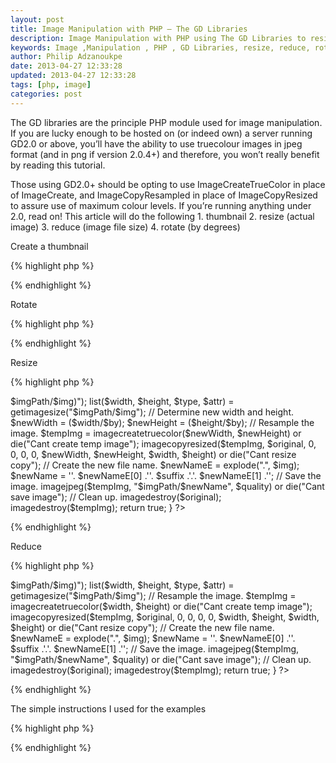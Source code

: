 ```yaml
---
layout: post
title: Image Manipulation with PHP – The GD Libraries
description: Image Manipulation with PHP using The GD Libraries to resize, reduce, rotate,create thumbnails from an image
keywords: Image ,Manipulation , PHP , GD Libraries, resize, reduce, rotate,create thumbnails, from an image
author: Philip Adzanoukpe
date: 2013-04-27 12:33:28
updated: 2013-04-27 12:33:28
tags: [php, image]
categories: post
---
```


The GD libraries are the principle PHP module used for image manipulation. If you are lucky enough to be hosted on (or indeed own) a server running GD2.0 or above, you’ll have the ability to use truecolour images in jpeg format (and in png if version 2.0.4+) and therefore, you won’t really benefit by reading this tutorial.

Those using GD2.0+ should be opting to use ImageCreateTrueColor in place of ImageCreate, and ImageCopyResampled in place of ImageCopyResized to assure use of maximum colour levels. If you’re running anything under 2.0, read on! This article will do the following 1. thumbnail 2. resize (actual image) 3. reduce (image file size) 4. rotate (by degrees)

Create a thumbnail

{% highlight php %}
<?php
function createThumbnail($img, $imgPath, $suffix, $newWidth, $newHeight, $quality) {
    // Open the original image.
    $original = imagecreatefromjpeg("$imgPath/$img") or die("Error Opening original");
    list($width, $height, $type, $attr) = getimagesize("$imgPath/$img");
    // Resample the image.
    $tempImg = imagecreatetruecolor($newWidth, $newHeight) or die("Cant create temp image");
    imagecopyresized($tempImg, $original, 0, 0, 0, 0, $newWidth, $newHeight, $width, $height) or die("Cant resize copy");
    // Create the new file name.
    $newNameE = explode(".", $img);
    $newName = ''. $newNameE[0] .''. $suffix .'.'. $newNameE[1] .'';
    // Save the image.
    imagejpeg($tempImg, "$imgPath/$newName", $quality) or die("Cant save image");
    // Clean up.
    imagedestroy($original);
    imagedestroy($tempImg);
    return true;
}
?>
{% endhighlight %}

Rotate

{% highlight php %}
<?php
function rotateImage($img, $imgPath, $suffix, $degrees, $quality, $save) {
    // Open the original image.
    $original = imagecreatefromjpeg("$imgPath/$img") or die("Error Opening original");
    list($width, $height, $type, $attr) = getimagesize("$imgPath/$img");
    // Resample the image.
    $tempImg = imagecreatetruecolor($width, $height) or die("Cant create temp image");
    imagecopyresized($tempImg, $original, 0, 0, 0, 0, $width, $height, $width, $height) or die("Cant resize copy");
    // Rotate the image.
    $rotate = imagerotate($original, $degrees, 0);
    // Save.
    if($save)
    {
        // Create the new file name.
    $newNameE = explode(".", $img);
    $newName = ''. $newNameE[0] .''. $suffix .'.'. $newNameE[1] .'';
    // Save the image.
    imagejpeg($rotate, "$imgPath/$newName", $quality) or die("Cant save image");
    }
    // Clean up.
    imagedestroy($original);
    imagedestroy($tempImg);
    return true;
}
?>
{% endhighlight %}

Resize

{% highlight php %}
<?php
function resizeImage($img, $imgPath, $suffix, $by, $quality){
    // Open the original image.
    $original = imagecreatefromjpeg("$imgPath/$img") or die("Error Opening original (<em>$imgPath/$img</em>)");
    list($width, $height, $type, $attr) = getimagesize("$imgPath/$img");
    // Determine new width and height.
    $newWidth = ($width/$by);
    $newHeight = ($height/$by);
    // Resample the image.
    $tempImg = imagecreatetruecolor($newWidth, $newHeight) or die("Cant create temp image");
    imagecopyresized($tempImg, $original, 0, 0, 0, 0, $newWidth, $newHeight, $width, $height) or die("Cant resize copy");
    // Create the new file name.
    $newNameE = explode(".", $img);
    $newName = ''. $newNameE[0] .''. $suffix .'.'. $newNameE[1] .'';
    // Save the image.
    imagejpeg($tempImg, "$imgPath/$newName", $quality) or die("Cant save image");
    // Clean up.
    imagedestroy($original);
    imagedestroy($tempImg);
    return true;
}
?>
{% endhighlight %}

Reduce

{% highlight php %}
<?php
function reduceImage ($img, $imgPath, $suffix, $quality) {
    // Open the original image.
    $original = imagecreatefromjpeg("$imgPath/$img") or die("Error Opening original (<em>$imgPath/$img</em>)");
    list($width, $height, $type, $attr) = getimagesize("$imgPath/$img");
    // Resample the image.
    $tempImg = imagecreatetruecolor($width, $height) or die("Cant create temp image");
    imagecopyresized($tempImg, $original, 0, 0, 0, 0, $width, $height, $width, $height) or die("Cant resize copy");
    // Create the new file name.
    $newNameE = explode(".", $img);
    $newName = ''. $newNameE[0] .''. $suffix .'.'. $newNameE[1] .'';
    // Save the image.
    imagejpeg($tempImg, "$imgPath/$newName", $quality) or die("Cant save image");
    // Clean up.
    imagedestroy($original);
    imagedestroy($tempImg);
    return true;
}
?>
{% endhighlight %}

The simple instructions I used for the examples

{% highlight php %}
<?php
$thumb = createThumbnail($img, $imgPath, "-thumb", 120, 100, 100);
$rotate = rotateImage($img, $imgPath, "-rotated", 270, 100, 1);
$resize = resizeImage($img, $imgPath, "-resized", 2, 100);
$reduce = reduceImage($img, $imgPath, "-reduced", 70);
?>
{% endhighlight %}
